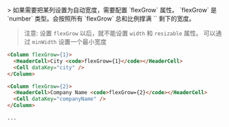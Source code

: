 <br>
> 如果需要把某列设置为自动宽度，需要配置 `flexGrow` 属性。 `flexGrow` 是 `number` 类型。会按照所有 `flexGrow` 总和比例撑满 `<Table>` 剩下的宽度。

> 注意: 设置 `flexGrow` 以后，就不能设置 `width` 和 `resizable` 属性。 可以通过 `minWidth` 设置一个最小宽度

```html
<Column flexGrow={1}>
  <HeaderCell>City <code>flexGrow={1}</code></HeaderCell>
  <Cell dataKey="city" />
</Column>

<Column flexGrow={2}>
  <HeaderCell>Company Name <code>flexGrow={2}</code></HeaderCell>
  <Cell dataKey="companyName" />
</Column>

...
```
